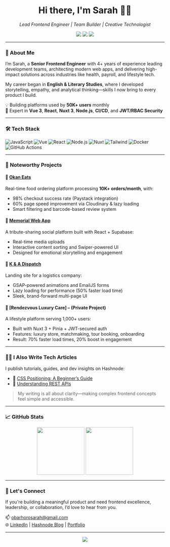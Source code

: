 <h1 align="center">Hi there, I'm Sarah 👋🏽</h1>
<p align="center">
  <em>Lead Frontend Engineer | Team Builder | Creative Technologist</em>
</p>

<p align="center">
  <a href="mailto:obarhorosarah@gmail.com"><img src="https://img.shields.io/badge/Email-obarhorosarah@gmail.com-blue?style=flat&logo=gmail"></a>
  <a href="https://www.linkedin.com/in/sarah-obarhoro/"><img src="https://img.shields.io/badge/LinkedIn-Sarah%20Obarhoro-blue?style=flat&logo=linkedin"></a>
  <a href="https://nero.hashnode.dev"><img src="https://img.shields.io/badge/Blog-Hashnode-blue?style=flat&logo=hashnode"></a>
</p>

---

### 🚀 About Me

I’m Sarah, a **Senior Frontend Engineer** with 4+ years of experience leading development teams, architecting modern web apps, and delivering high-impact solutions across industries like health, payroll, and lifestyle tech.

My career began in **English & Literary Studies**, where I developed storytelling, empathy, and analytical thinking—skills I now bring to every product I build.

💡 Building platforms used by **50K+ users** monthly  
🚀 Expert in **Vue 3**, **React**, **Nuxt 3**, **Node.js**, **CI/CD**, and **JWT/RBAC Security**

---

### 🛠 Tech Stack

![JavaScript](https://img.shields.io/badge/-JavaScript-black?style=flat-square&logo=javascript)
![Vue](https://img.shields.io/badge/-Vue.js-4FC08D?style=flat-square&logo=vue.js&logoColor=white)
![React](https://img.shields.io/badge/-React-black?style=flat-square&logo=react)
![Node.js](https://img.shields.io/badge/-Node.js-black?style=flat-square&logo=node.js)
![Nuxt](https://img.shields.io/badge/-Nuxt-00DC82?style=flat-square&logo=nuxt.js)
![Tailwind](https://img.shields.io/badge/-TailwindCSS-38B2AC?style=flat-square&logo=tailwind-css)
![Docker](https://img.shields.io/badge/-Docker-2496ED?style=flat-square&logo=docker)
![GitHub Actions](https://img.shields.io/badge/-GitHub_Actions-2088FF?style=flat-square&logo=github-actions)

---

### 🧠 Noteworthy Projects

#### 🔹 [Okan Eats](https://okaneats.com.ng)
Real-time food ordering platform processing **10K+ orders/month**, with:
- 98% checkout success rate (Paystack integration)
- 60% page speed improvement via Cloudinary & lazy loading
- Smart filtering and barcode-based review system

#### 🔹 [Memorial Web App](https://memorial-app-vert.vercel.app/)
A tribute-sharing social platform built with React + Supabase:
- Real-time media uploads
- Interactive content sorting and Swiper-powered UI
- Designed for emotional storytelling and engagement

#### 🔹 [K & A Dispatch](https://kadispatchbusiness.com/)
Landing site for a logistics company:
- GSAP-powered animations and EmailJS forms
- Lazy loading for performance (50% faster load time)
- Sleek, brand-forward multi-page UI

#### 🔹 [Rendezvous Luxury Care] – (Private Project)
A lifestyle platform serving 1,000+ users:
- Built with Nuxt 3 + Pinia + JWT-secured auth
- Features: luxury store, matchmaking, tour booking, onboarding
- Result: 70% faster load times, 20% boost in engagement

---

### ✍🏽 I Also Write Tech Articles

I publish tutorials, guides, and dev insights on Hashnode:
- 📘 [CSS Positioning: A Beginner’s Guide](https://nero.hashnode.dev/a-beginners-guide-to-understanding-the-basics-of-css-positions)
- 📘 [Understanding REST APIs](https://nero.hashnode.dev/rest-apis)

> My writing is all about clarity—making complex frontend concepts feel simple and accessible.

---

### 📈 GitHub Stats

<p align="center">
  <img src="https://github-readme-stats.vercel.app/api?username=Sarah-Obarhoro&show_icons=true&theme=radical" height="150"/>
  <img src="https://github-readme-stats.vercel.app/api/top-langs/?username=Sarah-Obarhoro&layout=compact&theme=radical" height="150"/>
</p>

---

### 🤝 Let's Connect

If you're building a meaningful product and need frontend excellence, leadership, or collaboration, I’d love to hear from you.

📫 obarhorosarah@gmail.com  
🌐 [LinkedIn](https://www.linkedin.com/in/sarah-obarhoro/) | [Hashnode Blog](https://nero.hashnode.dev) | [Portfolio](https://sarah-portfolio-chi.vercel.app)

---

<!-- Footer visitor badge -->
<p align="center">
  <img src="https://komarev.com/ghpvc/?username=Sarah-Obarhoro&label=Profile%20Views&color=brightgreen&style=flat" />
</p>
